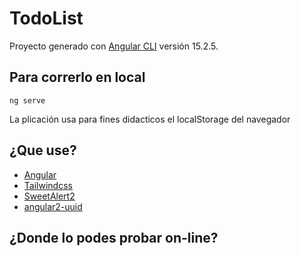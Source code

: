 # TodoList

Proyecto generado con  [Angular CLI](https://github.com/angular/angular-cli) versión 15.2.5.

## Para correrlo en local

```
ng serve
```

La plicación usa para fines didacticos el localStorage del navegador

## ¿Que use?

 * [Angular](https://angular.io/)
 * [Tailwindcss](https://tailwindcss.com/)
 * [SweetAlert2](https://github.com/sweetalert2/ngx-sweetalert2)
 * [angular2-uuid](https://www.npmjs.com/package/angular2-uuid)

## ¿Donde lo podes probar on-line?
